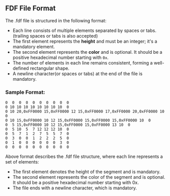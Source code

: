 ## FDF File Format

The .fdf file is structured in the following format:
- Each line consists of multiple elements separated by spaces or tabs. (trailing spaces or tabs is also accepted)
- The first element represents the **height** and must be an integer; it's a mandatory element.
- The second element represents the **color** and is optional. It should be a positive hexadecimal number starting with `0x`.
- The number of elements in each line remains consistent, forming a well-defined rectangular shape.
- A newline character(or spaces or tabs) at the end of the file is mandatory.

### Sample Format:

```plaintext
0  0  0  0  0  0  0  0  0  0
0 10 10 10 10 10 10 10 10  0
0 10 20,0xFF0000 15,0xFF0000 12 15,0xFF0000 17,0xFF0000 20,0xFF0000 10  0
0 10 15,0xFF0000 10 12 15,0xFF0000 15,0xFF0000 15,0xFF0000 10  0
0  5 15,0xFF0000 10 12 15,0xFF0000 15,0xFF0000 13 10  0
0  5 10  5  7 12 12 12 10  0
0  5  7  1  2  7  5  5  7  0
0  3  0  0  1  2  2  2  5  0
0  1  0  0  0  0  0  0  3  0
0  0  0  0  0  0  0  0  0  0
```

Above format describes the .fdf file structure, where each line represents a set of elements:

- The first element denotes the height of the segment and is mandatory.
- The second element represents the color of the segment and is optional. It should be a positive hexadecimal number starting with 0x.
- The file ends with a newline character, which is mandatory.
